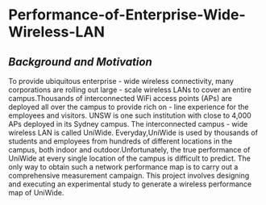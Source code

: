 # Performance-of-Enterprise-Wide-Wireless-LAN

## _Background and Motivation_

To provide ubiquitous enterprise - wide wireless connectivity, many corporations are rolling out large - scale wireless LANs to cover an entire campus.Thousands of interconnected WiFi access points (APs) are deployed all over the campus to provide rich on - line experience for the employees and visitors. UNSW is one such institution with close to 4,000 APs deployed in its Sydney campus. The interconnected campus - wide wireless LAN is called UniWide. Everyday,UniWide is used by thousands of students and employees from hundreds of different locations in the campus, both indoor and outdoor.Unfortunately, the true performance of UniWide at every single location of the campus is difficult to predict. The only way to obtain such a network performance map is to carry out a comprehensive measurement campaign. This project involves designing and executing an experimental study to generate a wireless performance map of UniWide.

